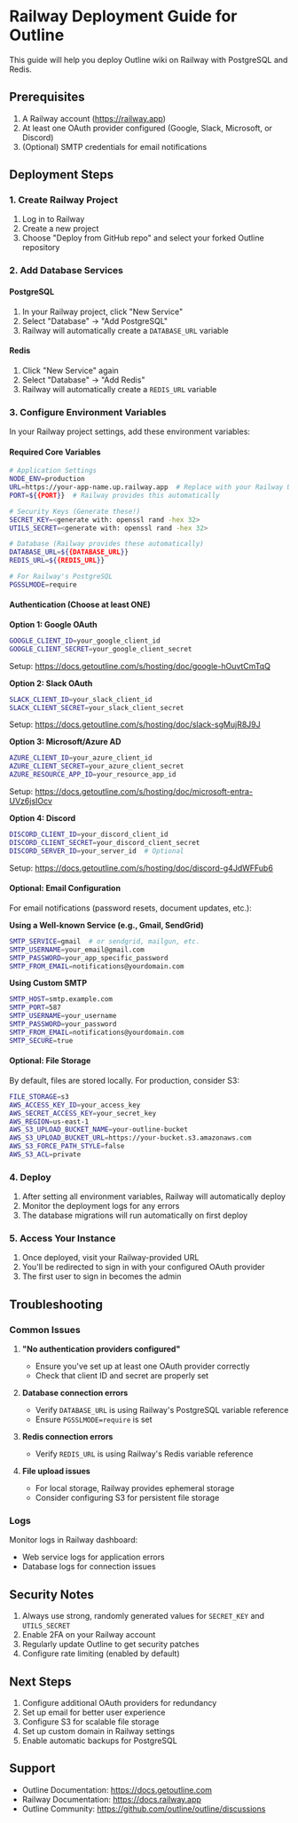 # Railway Deployment Guide for Outline

This guide will help you deploy Outline wiki on Railway with PostgreSQL and Redis.

## Prerequisites

1. A Railway account (https://railway.app)
2. At least one OAuth provider configured (Google, Slack, Microsoft, or Discord)
3. (Optional) SMTP credentials for email notifications

## Deployment Steps

### 1. Create Railway Project

1. Log in to Railway
2. Create a new project
3. Choose "Deploy from GitHub repo" and select your forked Outline repository

### 2. Add Database Services

#### PostgreSQL
1. In your Railway project, click "New Service"
2. Select "Database" → "Add PostgreSQL"
3. Railway will automatically create a `DATABASE_URL` variable

#### Redis
1. Click "New Service" again
2. Select "Database" → "Add Redis"
3. Railway will automatically create a `REDIS_URL` variable

### 3. Configure Environment Variables

In your Railway project settings, add these environment variables:

#### Required Core Variables

```bash
# Application Settings
NODE_ENV=production
URL=https://your-app-name.up.railway.app  # Replace with your Railway URL
PORT=${{PORT}}  # Railway provides this automatically

# Security Keys (Generate these!)
SECRET_KEY=<generate with: openssl rand -hex 32>
UTILS_SECRET=<generate with: openssl rand -hex 32>

# Database (Railway provides these automatically)
DATABASE_URL=${{DATABASE_URL}}
REDIS_URL=${{REDIS_URL}}

# For Railway's PostgreSQL
PGSSLMODE=require
```

#### Authentication (Choose at least ONE)

**Option 1: Google OAuth**
```bash
GOOGLE_CLIENT_ID=your_google_client_id
GOOGLE_CLIENT_SECRET=your_google_client_secret
```
Setup: https://docs.getoutline.com/s/hosting/doc/google-hOuvtCmTqQ

**Option 2: Slack OAuth**
```bash
SLACK_CLIENT_ID=your_slack_client_id
SLACK_CLIENT_SECRET=your_slack_client_secret
```
Setup: https://docs.getoutline.com/s/hosting/doc/slack-sgMujR8J9J

**Option 3: Microsoft/Azure AD**
```bash
AZURE_CLIENT_ID=your_azure_client_id
AZURE_CLIENT_SECRET=your_azure_client_secret
AZURE_RESOURCE_APP_ID=your_resource_app_id
```
Setup: https://docs.getoutline.com/s/hosting/doc/microsoft-entra-UVz6jsIOcv

**Option 4: Discord**
```bash
DISCORD_CLIENT_ID=your_discord_client_id
DISCORD_CLIENT_SECRET=your_discord_client_secret
DISCORD_SERVER_ID=your_server_id  # Optional
```
Setup: https://docs.getoutline.com/s/hosting/doc/discord-g4JdWFFub6

#### Optional: Email Configuration

For email notifications (password resets, document updates, etc.):

**Using a Well-known Service (e.g., Gmail, SendGrid)**
```bash
SMTP_SERVICE=gmail  # or sendgrid, mailgun, etc.
SMTP_USERNAME=your_email@gmail.com
SMTP_PASSWORD=your_app_specific_password
SMTP_FROM_EMAIL=notifications@yourdomain.com
```

**Using Custom SMTP**
```bash
SMTP_HOST=smtp.example.com
SMTP_PORT=587
SMTP_USERNAME=your_username
SMTP_PASSWORD=your_password
SMTP_FROM_EMAIL=notifications@yourdomain.com
SMTP_SECURE=true
```

#### Optional: File Storage

By default, files are stored locally. For production, consider S3:

```bash
FILE_STORAGE=s3
AWS_ACCESS_KEY_ID=your_access_key
AWS_SECRET_ACCESS_KEY=your_secret_key
AWS_REGION=us-east-1
AWS_S3_UPLOAD_BUCKET_NAME=your-outline-bucket
AWS_S3_UPLOAD_BUCKET_URL=https://your-bucket.s3.amazonaws.com
AWS_S3_FORCE_PATH_STYLE=false
AWS_S3_ACL=private
```

### 4. Deploy

1. After setting all environment variables, Railway will automatically deploy
2. Monitor the deployment logs for any errors
3. The database migrations will run automatically on first deploy

### 5. Access Your Instance

1. Once deployed, visit your Railway-provided URL
2. You'll be redirected to sign in with your configured OAuth provider
3. The first user to sign in becomes the admin

## Troubleshooting

### Common Issues

1. **"No authentication providers configured"**
   - Ensure you've set up at least one OAuth provider correctly
   - Check that client ID and secret are properly set

2. **Database connection errors**
   - Verify `DATABASE_URL` is using Railway's PostgreSQL variable reference
   - Ensure `PGSSLMODE=require` is set

3. **Redis connection errors**
   - Verify `REDIS_URL` is using Railway's Redis variable reference

4. **File upload issues**
   - For local storage, Railway provides ephemeral storage
   - Consider configuring S3 for persistent file storage

### Logs

Monitor logs in Railway dashboard:
- Web service logs for application errors
- Database logs for connection issues

## Security Notes

1. Always use strong, randomly generated values for `SECRET_KEY` and `UTILS_SECRET`
2. Enable 2FA on your Railway account
3. Regularly update Outline to get security patches
4. Configure rate limiting (enabled by default)

## Next Steps

1. Configure additional OAuth providers for redundancy
2. Set up email for better user experience
3. Configure S3 for scalable file storage
4. Set up custom domain in Railway settings
5. Enable automatic backups for PostgreSQL

## Support

- Outline Documentation: https://docs.getoutline.com
- Railway Documentation: https://docs.railway.app
- Outline Community: https://github.com/outline/outline/discussions